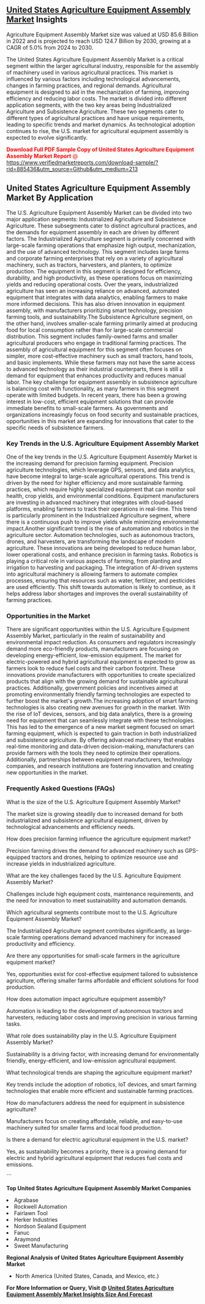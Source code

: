 <h2><a href="https://www.verifiedmarketreports.com/download-sample/?rid=885436&amp;utm_source=Github&amp;utm_medium=213" target="_blank">United States Agriculture Equipment Assembly Market</a> Insights</h2><p>Agriculture Equipment Assembly Market size was valued at USD 85.6 Billion in 2022 and is projected to reach USD 124.7 Billion by 2030, growing at a CAGR of 5.0% from 2024 to 2030.</p><p><p>The United States Agriculture Equipment Assembly Market is a critical segment within the larger agricultural industry, responsible for the assembly of machinery used in various agricultural practices. This market is influenced by various factors including technological advancements, changes in farming practices, and regional demands. Agricultural equipment is designed to aid in the mechanization of farming, improving efficiency and reducing labor costs. The market is divided into different application segments, with the two key areas being Industrialized Agriculture and Subsistence Agriculture. These two segments cater to different types of agricultural practices and have unique requirements, leading to specific trends and market dynamics. As technological adoption continues to rise, the U.S. market for agricultural equipment assembly is expected to evolve significantly. <p><span class=""><span style="color: #ff0000;"><strong>Download Full PDF Sample Copy of United States Agriculture Equipment Assembly Market Report</strong> @ </span><a href="https://www.verifiedmarketreports.com/download-sample/?rid=885436&amp;utm_source=Github&amp;utm_medium=213" target="_blank">https://www.verifiedmarketreports.com/download-sample/?rid=885436&amp;utm_source=Github&amp;utm_medium=213</a></span></p></p><h2>United States Agriculture Equipment Assembly Market By Application</h2><p>The U.S. Agriculture Equipment Assembly Market can be divided into two major application segments: Industrialized Agriculture and Subsistence Agriculture. These subsegments cater to distinct agricultural practices, and the demands for equipment assembly in each are driven by different factors. The Industrialized Agriculture segment is primarily concerned with large-scale farming operations that emphasize high output, mechanization, and the use of advanced technology. This segment includes large farms and corporate farming enterprises that rely on a variety of agricultural machinery, such as tractors, harvesters, and planters, to optimize production. The equipment in this segment is designed for efficiency, durability, and high productivity, as these operations focus on maximizing yields and reducing operational costs. Over the years, industrialized agriculture has seen an increasing reliance on advanced, automated equipment that integrates with data analytics, enabling farmers to make more informed decisions. This has also driven innovation in equipment assembly, with manufacturers prioritizing smart technology, precision farming tools, and sustainability.The Subsistence Agriculture segment, on the other hand, involves smaller-scale farming primarily aimed at producing food for local consumption rather than for large-scale commercial distribution. This segment includes family-owned farms and smaller agricultural producers who engage in traditional farming practices. The assembly of agricultural equipment for this segment often focuses on simpler, more cost-effective machinery such as small tractors, hand tools, and basic implements. While these farmers may not have the same access to advanced technology as their industrial counterparts, there is still a demand for equipment that enhances productivity and reduces manual labor. The key challenge for equipment assembly in subsistence agriculture is balancing cost with functionality, as many farmers in this segment operate with limited budgets. In recent years, there has been a growing interest in low-cost, efficient equipment solutions that can provide immediate benefits to small-scale farmers. As governments and organizations increasingly focus on food security and sustainable practices, opportunities in this market are expanding for innovations that cater to the specific needs of subsistence farmers.</p><h3>Key Trends in the U.S. Agriculture Equipment Assembly Market</h3><p>One of the key trends in the U.S. Agriculture Equipment Assembly Market is the increasing demand for precision farming equipment. Precision agriculture technologies, which leverage GPS, sensors, and data analytics, have become integral to large-scale agricultural operations. This trend is driven by the need for higher efficiency and more sustainable farming practices, which require highly specialized equipment that can monitor soil health, crop yields, and environmental conditions. Equipment manufacturers are investing in advanced machinery that integrates with cloud-based platforms, enabling farmers to track their operations in real-time. This trend is particularly prominent in the Industrialized Agriculture segment, where there is a continuous push to improve yields while minimizing environmental impact.Another significant trend is the rise of automation and robotics in the agriculture sector. Automation technologies, such as autonomous tractors, drones, and harvesters, are transforming the landscape of modern agriculture. These innovations are being developed to reduce human labor, lower operational costs, and enhance precision in farming tasks. Robotics is playing a critical role in various aspects of farming, from planting and irrigation to harvesting and packaging. The integration of AI-driven systems into agricultural machinery is allowing farmers to automate complex processes, ensuring that resources such as water, fertilizer, and pesticides are used efficiently. This shift towards automation is likely to continue, as it helps address labor shortages and improves the overall sustainability of farming practices.<h3>Opportunities in the Market</h3><p>There are significant opportunities within the U.S. Agriculture Equipment Assembly Market, particularly in the realm of sustainability and environmental impact reduction. As consumers and regulators increasingly demand more eco-friendly products, manufacturers are focusing on developing energy-efficient, low-emission equipment. The market for electric-powered and hybrid agricultural equipment is expected to grow as farmers look to reduce fuel costs and their carbon footprint. These innovations provide manufacturers with opportunities to create specialized products that align with the growing demand for sustainable agricultural practices. Additionally, government policies and incentives aimed at promoting environmentally friendly farming technologies are expected to further boost the market's growth.The increasing adoption of smart farming technologies is also creating new avenues for growth in the market. With the rise of IoT devices, sensors, and big data analytics, there is a growing need for equipment that can seamlessly integrate with these technologies. This has led to the emergence of a new market segment focused on smart farming equipment, which is expected to gain traction in both industrialized and subsistence agriculture. By offering advanced machinery that enables real-time monitoring and data-driven decision-making, manufacturers can provide farmers with the tools they need to optimize their operations. Additionally, partnerships between equipment manufacturers, technology companies, and research institutions are fostering innovation and creating new opportunities in the market.</p><h3>Frequently Asked Questions (FAQs)</h3><p>What is the size of the U.S. Agriculture Equipment Assembly Market?</p><p>The market size is growing steadily due to increased demand for both industrialized and subsistence agricultural equipment, driven by technological advancements and efficiency needs.</p><p>How does precision farming influence the agriculture equipment market?</p><p>Precision farming drives the demand for advanced machinery such as GPS-equipped tractors and drones, helping to optimize resource use and increase yields in industrialized agriculture.</p><p>What are the key challenges faced by the U.S. Agriculture Equipment Assembly Market?</p><p>Challenges include high equipment costs, maintenance requirements, and the need for innovation to meet sustainability and automation demands.</p><p>Which agricultural segments contribute most to the U.S. Agriculture Equipment Assembly Market?</p><p>The Industrialized Agriculture segment contributes significantly, as large-scale farming operations demand advanced machinery for increased productivity and efficiency.</p><p>Are there any opportunities for small-scale farmers in the agriculture equipment market?</p><p>Yes, opportunities exist for cost-effective equipment tailored to subsistence agriculture, offering smaller farms affordable and efficient solutions for food production.</p><p>How does automation impact agriculture equipment assembly?</p><p>Automation is leading to the development of autonomous tractors and harvesters, reducing labor costs and improving precision in various farming tasks.</p><p>What role does sustainability play in the U.S. Agriculture Equipment Assembly Market?</p><p>Sustainability is a driving factor, with increasing demand for environmentally friendly, energy-efficient, and low-emission agricultural equipment.</p><p>What technological trends are shaping the agriculture equipment market?</p><p>Key trends include the adoption of robotics, IoT devices, and smart farming technologies that enable more efficient and sustainable farming practices.</p><p>How do manufacturers address the need for equipment in subsistence agriculture?</p><p>Manufacturers focus on creating affordable, reliable, and easy-to-use machinery suited for smaller farms and local food production.</p><p>Is there a demand for electric agricultural equipment in the U.S. market?</p><p>Yes, as sustainability becomes a priority, there is a growing demand for electric and hybrid agricultural equipment that reduces fuel costs and emissions.</p>```</p><p><strong>Top United States Agriculture Equipment Assembly Market Companies</strong></p><div data-test-id=""><p><li>Agrabase</li><li> Rockwell Automation</li><li> Fairlawn Tool</li><li> Herker Industries</li><li> Nordson Sealand Equipment</li><li> Fanuc</li><li> Araymond</li><li> Sweet Manufacturing</li></p><div><strong>Regional Analysis of&nbsp;United States Agriculture Equipment Assembly Market</strong></div><ul><li dir="ltr"><p dir="ltr">North America&nbsp;(United States, Canada, and Mexico, etc.)</p></li></ul><p><strong>For More Information or Query, Visit @&nbsp;</strong><strong><a href="https://www.verifiedmarketreports.com/product/agriculture-equipment-assembly-market/?utm_source=Github&amp;utm_medium=213" target="_blank">United States Agriculture Equipment Assembly Market Insights Size And Forecast</a></strong></p></div>
